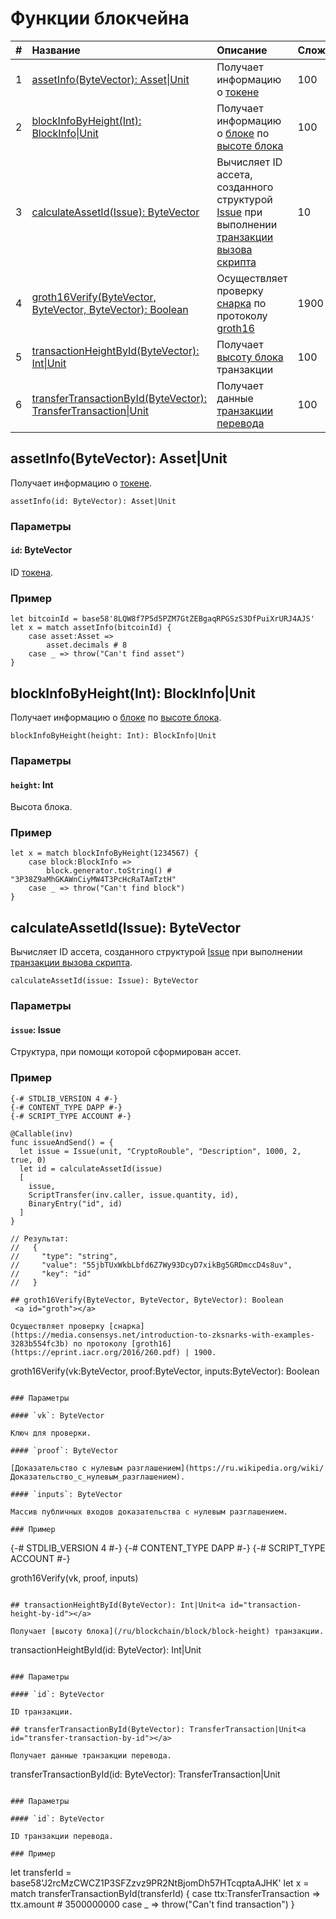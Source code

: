 # Функции блокчейна

|   #   | Название | Описание | Сложность |
| :--- | :--- | :--- | :--- |
|   1  | [assetInfo(ByteVector): Аsset&#124;Unit](#asset-info) | Получает информацию о [токене](/ru/blockchain/token) | 100 |
|   2  | [blockInfoByHeight(Int): BlockInfo&#124;Unit](#block-info-by-height) | Получает информацию о [блоке](/ru/blockchain/block) по [высоте блока](/ru/blockchain/block/block-height) | 100 |
|   3  | [calculateAssetId(Issue): ByteVector](#calculate) | Вычисляет ID ассета, созданного структурой [Issue](/ru/ride/structures/common-structures/issue) при выполнении [транзакции вызова скрипта](/ru/blockchain/transaction-type/invoke-script-transaction) | 10 |
|   4  |  [groth16Verify(ByteVector, ByteVector, ByteVector): Boolean](#groth) | Осуществляет проверку [снарка](https://media.consensys.net/introduction-to-zksnarks-with-examples-3283b554fc3b) по протоколу [groth16](https://eprint.iacr.org/2016/260.pdf) | 1900 |
|   5  | [transactionHeightById(ByteVector): Int&#124;Unit](#transaction-height-by-id) | Получает [высоту блока](/ru/blockchain/block/block-height) транзакции | 100 |
|   6  | [transferTransactionById(ByteVector): TransferTransaction&#124;Unit](#transfer-transaction-by-id) | Получает данные [транзакции перевода](/ru/blockchain/transaction-type/transfer-transaction) | 100 |

## assetInfo(ByteVector): Аsset|Unit<a id="asset-info"></a>

Получает информацию о [токене](/ru/blockchain/token).

```
assetInfo(id: ByteVector): Аsset|Unit
```

### Параметры

#### `id`: ByteVector

ID [токена](/ru/blockchain/token).

### Пример

```
let bitcoinId = base58'8LQW8f7P5d5PZM7GtZEBgaqRPGSzS3DfPuiXrURJ4AJS'
let x = match assetInfo(bitcoinId) {
    case asset:Asset =>
        asset.decimals # 8
    case _ => throw("Can't find asset")
}
```

## blockInfoByHeight(Int): BlockInfo|Unit<a id="block-info-by-height"></a>

Получает информацию о [блоке](/ru/blockchain/block) по [высоте блока](/ru/blockchain/block/block-height).

```
blockInfoByHeight(height: Int): BlockInfo|Unit
```

### Параметры

#### `height`: Int

Высота блока.

### Пример

```
let x = match blockInfoByHeight(1234567) {
    case block:BlockInfo =>
        block.generator.toString() # "3P38Z9aMhGKAWnCiyMW4T3PcHcRaTAmTztH"
    case _ => throw("Can't find block")
}
```

## calculateAssetId(Issue): ByteVector <a id="calculate"></a>

Вычисляет ID ассета, созданного структурой [Issue](/ru/ride/structures/common-structures/issue) при выполнении [транзакции вызова скрипта](/ru/blockchain/transaction-type/invoke-script-transaction).

```
calculateAssetId(issue: Issue): ByteVector
```

### Параметры

#### `issue`: Issue

Структура, при помощи которой сформирован ассет.

### Пример

```
{-# STDLIB_VERSION 4 #-}
{-# CONTENT_TYPE DAPP #-}
{-# SCRIPT_TYPE ACCOUNT #-}
  
@Callable(inv)
func issueAndSend() = {
  let issue = Issue(unit, "CryptoRouble", "Description", 1000, 2, true, 0)
  let id = calculateAssetId(issue)
  [
    issue,
    ScriptTransfer(inv.caller, issue.quantity, id),
    BinaryEntry("id", id)
  ]
}
 
// Результат:
//   {
//     "type": "string",
//     "value": "55jbTUxWkbLbfd6Z7Wy93DcyD7xikBg5GRDmccD4s8uv",
//     "key": "id"
//   }

## groth16Verify(ByteVector, ByteVector, ByteVector): Boolean
 <a id="groth"></a>

Осуществляет проверку [снарка](https://media.consensys.net/introduction-to-zksnarks-with-examples-3283b554fc3b) по протоколу [groth16](https://eprint.iacr.org/2016/260.pdf) | 1900.

```
groth16Verify(vk:ByteVector, proof:ByteVector, inputs:ByteVector): Boolean
```

### Параметры

#### `vk`: ByteVector

Ключ для проверки.

#### `proof`: ByteVector

[Доказательство с нулевым разглашением](https://ru.wikipedia.org/wiki/Доказательство_с_нулевым_разглашением).

#### `inputs`: ByteVector

Массив публичных входов доказательства с нулевым разглашением.

### Пример

```
{-# STDLIB_VERSION 4 #-}
{-# CONTENT_TYPE DAPP #-}
{-# SCRIPT_TYPE ACCOUNT #-}
 
groth16Verify(vk, proof, inputs)
```

## transactionHeightById(ByteVector): Int|Unit<a id="transaction-height-by-id"></a>

Получает [высоту блока](/ru/blockchain/block/block-height) транзакции.

```
transactionHeightById(id: ByteVector): Int|Unit
```

### Параметры

#### `id`: ByteVector

ID транзакции.

## transferTransactionById(ByteVector): TransferTransaction|Unit<a id="transfer-transaction-by-id"></a>

Получает данные транзакции перевода.

```
transferTransactionById(id: ByteVector): TransferTransaction|Unit
```

### Параметры

#### `id`: ByteVector

ID транзакции перевода.

### Пример

```
let transferId = base58'J2rcMzCWCZ1P3SFZzvz9PR2NtBjomDh57HTcqptaAJHK'
let x = match transferTransactionById(transferId) {
    case ttx:TransferTransaction =>
        ttx.amount # 3500000000
    case _ => throw("Can't find transaction")
}
```
